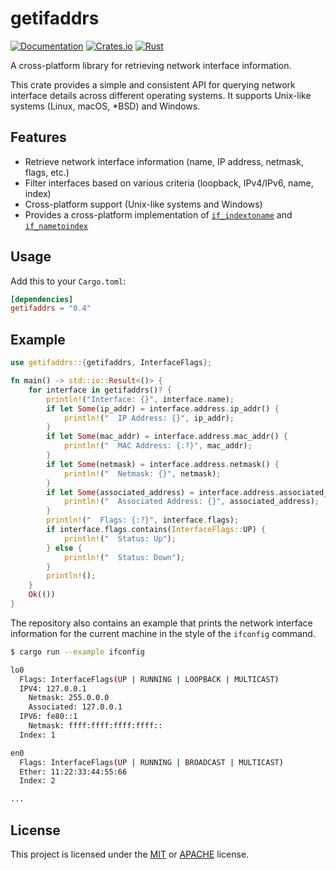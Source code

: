 # getifaddrs

[![Documentation](https://docs.rs/getifaddrs/badge.svg)](https://docs.rs/getifaddrs)
[![Crates.io](https://img.shields.io/crates/v/getifaddrs.svg)](https://crates.io/crates/getifaddrs)
[![Rust](https://github.com/mmastrac/getifaddrs/actions/workflows/rust.yml/badge.svg)](https://github.com/mmastrac/getifaddrs/actions/workflows/rust.yml)

A cross-platform library for retrieving network interface information.

This crate provides a simple and consistent API for querying network interface details
across different operating systems. It supports Unix-like systems (Linux, macOS, *BSD)
and Windows.

## Features

- Retrieve network interface information (name, IP address, netmask, flags, etc.)
- Filter interfaces based on various criteria (loopback, IPv4/IPv6, name, index)
- Cross-platform support (Unix-like systems and Windows)
- Provides a cross-platform implementation of [`if_indextoname`](https://docs.rs/getifaddrs/latest/getifaddrs/fn.if_indextoname.html) and [`if_nametoindex`](https://docs.rs/getifaddrs/latest/getifaddrs/fn.if_nametoindex.html)

## Usage

Add this to your `Cargo.toml`:

```toml
[dependencies]
getifaddrs = "0.4"
```

## Example


```rust
use getifaddrs::{getifaddrs, InterfaceFlags};

fn main() -> std::io::Result<()> {
    for interface in getifaddrs()? {
        println!("Interface: {}", interface.name);
        if let Some(ip_addr) = interface.address.ip_addr() {
            println!("  IP Address: {}", ip_addr);
        }
        if let Some(mac_addr) = interface.address.mac_addr() {
            println!("  MAC Address: {:?}", mac_addr);
        }
        if let Some(netmask) = interface.address.netmask() {
            println!("  Netmask: {}", netmask);
        }
        if let Some(associated_address) = interface.address.associated_address() {
            println!("  Associated Address: {}", associated_address);
        }
        println!("  Flags: {:?}", interface.flags);
        if interface.flags.contains(InterfaceFlags::UP) {
            println!("  Status: Up");
        } else {
            println!("  Status: Down");
        }
        println!();
    }
    Ok(())
}
```

The repository also contains an example that prints the network interface
information for the current machine in the style of the `ifconfig` command.

```bash
$ cargo run --example ifconfig

lo0
  Flags: InterfaceFlags(UP | RUNNING | LOOPBACK | MULTICAST)
  IPV4: 127.0.0.1
    Netmask: 255.0.0.0
    Associated: 127.0.0.1
  IPV6: fe80::1
    Netmask: ffff:ffff:ffff:ffff::
  Index: 1

en0
  Flags: InterfaceFlags(UP | RUNNING | BROADCAST | MULTICAST)
  Ether: 11:22:33:44:55:66
  Index: 2

...
```

## License

This project is licensed under the
[MIT](https://github.com/mmastrac/getifaddrs/blob/master/LICENSE-MIT) or
[APACHE](https://github.com/mmastrac/getifaddrs/blob/master/LICENSE-APACHE)
license.
